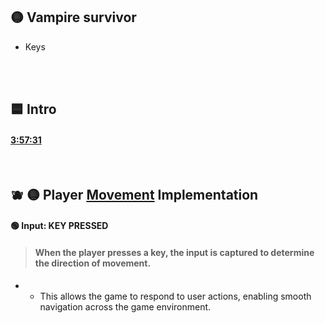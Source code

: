 ## 🟡 Vampire survivor


- Keys

<br>
<br>

## 🟦 Intro




#### [3:57:31](https://youtu.be/8OMghdHP-zs?si=5XxjZthkNMINiZY7&t=14251)

<br>



## 🫐 🟡 Player <u>Movement</u>  Implementation

#### 🟢 Input: KEY PRESSED

> #### When the player presses a key, the input is captured to determine the direction of movement.

- -  This allows the game to respond to user actions, enabling smooth navigation across the game environment.
